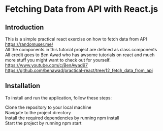 # Fetching Data from API with React.js

## Introduction
This is a simple practical react exercise on how to fetch data from API https://randomuser.me/  \
All the components in this tutorial project are defined as class components \
All credit goes to Ben Awad who has awsome tutorials on react and much more stuff you might want to check out for yourself. \
https://www.youtube.com/c/BenAwad97 \
https://github.com/benawad/practical-react/tree/12_fetch_data_from_api

## Installation
To install and run the application, follow these steps:

Clone the repository to your local machine \
Navigate to the project directory \
Install the required dependencies by running npm install \
Start the project by running npm start
